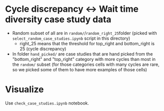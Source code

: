 # Cycle discrepancy <-> Wait time diversity case study data

- Random subset of all are in `random/`/`random_right_25`folder (picked with `select_random_case_studies.ipynb` script in this directory)
    - right_25 means that the threshold for top_right and bottom_right is 25 (cycle discrepancy)
- In folder `hand_picked/` are case studies that are hand picked from the "bottom_right" and "top_right" category with more cycles than most in the `random/` subset (for those categories cells with many cycles are rare, so we picked some of them to have more examples of those cells)

# Visualize

Use `check_case_studies.ipynb` notebook.
